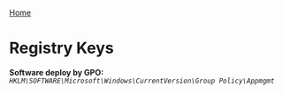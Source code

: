 [Home](/)
# Registry Keys

**Software deploy by GPO:** *`HKLM\SOFTWARE\Microsoft\Windows\CurrentVersion\Group Policy\Appmgmt`*
